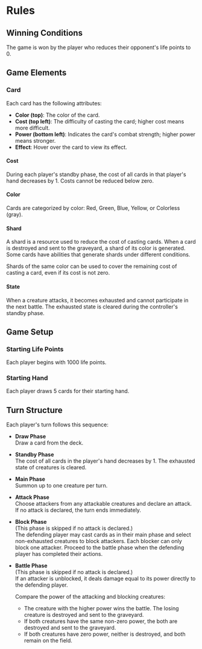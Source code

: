 # Rules

## Winning Conditions

The game is won by the player who reduces their opponent's life points to 0.

## Game Elements

### Card

Each card has the following attributes:

- **Color (top)**: The color of the card.
- **Cost (top left)**: The difficulty of casting the card; higher cost means more difficult.
- **Power (bottom left)**: Indicates the card's combat strength; higher power means stronger.
- **Effect**: Hover over the card to view its effect.

#### Cost

During each player's standby phase, the cost of all cards in that player's hand decreases by 1. Costs cannot be reduced below zero.

#### Color

Cards are categorized by color: Red, Green, Blue, Yellow, or Colorless (gray).

#### Shard

A shard is a resource used to reduce the cost of casting cards. When a card is destroyed and sent to the graveyard, a shard of its color is generated. Some cards have abilities that generate shards under different conditions.

Shards of the same color can be used to cover the remaining cost of casting a card, even if its cost is not zero.

#### State

When a creature attacks, it becomes exhausted and cannot participate in the next battle. The exhausted state is cleared during the controller's standby phase.

## Game Setup

### Starting Life Points

Each player begins with 1000 life points.

### Starting Hand

Each player draws 5 cards for their starting hand.

## Turn Structure

Each player's turn follows this sequence:

- **Draw Phase**  
  Draw a card from the deck.

- **Standby Phase**  
  The cost of all cards in the player's hand decreases by 1. The exhausted state of creatures is cleared.

- **Main Phase**  
  Summon up to one creature per turn.

- **Attack Phase**  
  Choose attackers from any attackable creatures and declare an attack. If no attack is declared, the turn ends immediately.

- **Block Phase**  
  (This phase is skipped if no attack is declared.)  
  The defending player may cast cards as in their main phase and select non-exhausted creatures to block attackers. Each blocker can only block one attacker. Proceed to the battle phase when the defending player has completed their actions.

- **Battle Phase**  
  (This phase is skipped if no attack is declared.)  
  If an attacker is unblocked, it deals damage equal to its power directly to the defending player.

  Compare the power of the attacking and blocking creatures:

  - The creature with the higher power wins the battle. The losing creature is destroyed and sent to the graveyard.
  - If both creatures have the same non-zero power, the both are destroyed and sent to the graveyard.
  - If both creatures have zero power, neither is destroyed, and both remain on the field.
